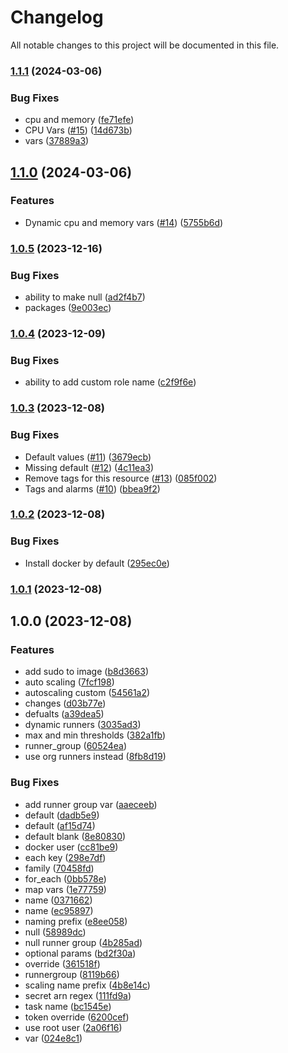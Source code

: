 # Changelog

All notable changes to this project will be documented in this file.

### [1.1.1](https://github.com/rstuhlmuller/terraform-aws-ecs-github-runners/compare/v1.1.0...v1.1.1) (2024-03-06)


### Bug Fixes

* cpu and memory ([fe71efe](https://github.com/rstuhlmuller/terraform-aws-ecs-github-runners/commit/fe71efe47087fa73329f2ee7bba548e3ec3df9e7))
* CPU Vars ([#15](https://github.com/rstuhlmuller/terraform-aws-ecs-github-runners/issues/15)) ([14d673b](https://github.com/rstuhlmuller/terraform-aws-ecs-github-runners/commit/14d673bc16eea9f0fb7ad7dbf09c0495dc268895))
* vars ([37889a3](https://github.com/rstuhlmuller/terraform-aws-ecs-github-runners/commit/37889a33a5466a24b44e73eb49df914b813d105f))

## [1.1.0](https://github.com/rstuhlmuller/terraform-aws-ecs-github-runners/compare/v1.0.5...v1.1.0) (2024-03-06)


### Features

* Dynamic cpu and memory vars ([#14](https://github.com/rstuhlmuller/terraform-aws-ecs-github-runners/issues/14)) ([5755b6d](https://github.com/rstuhlmuller/terraform-aws-ecs-github-runners/commit/5755b6d9d96a1fcb04fea76cb07109d433875397))

### [1.0.5](https://github.com/rstuhlmuller/aws-ecs-github-runners/compare/v1.0.4...v1.0.5) (2023-12-16)


### Bug Fixes

* ability to make null ([ad2f4b7](https://github.com/rstuhlmuller/aws-ecs-github-runners/commit/ad2f4b7bb9a7f527be4fea2a0e3a8717110550f3))
* packages ([9e003ec](https://github.com/rstuhlmuller/aws-ecs-github-runners/commit/9e003ecd2a53380f4e1aad11cea29f476be8cf58))

### [1.0.4](https://github.com/rstuhlmuller/aws-ecs-github-runners/compare/v1.0.3...v1.0.4) (2023-12-09)


### Bug Fixes

* ability to add custom role name ([c2f9f6e](https://github.com/rstuhlmuller/aws-ecs-github-runners/commit/c2f9f6e300e25352921f8f712cbae09afbabb7f8))

### [1.0.3](https://github.com/rstuhlmuller/aws-ecs-github-runners/compare/v1.0.2...v1.0.3) (2023-12-08)


### Bug Fixes

* Default values ([#11](https://github.com/rstuhlmuller/aws-ecs-github-runners/issues/11)) ([3679ecb](https://github.com/rstuhlmuller/aws-ecs-github-runners/commit/3679ecb1b1353f894941a4535ba64049f138c113))
* Missing default ([#12](https://github.com/rstuhlmuller/aws-ecs-github-runners/issues/12)) ([4c11ea3](https://github.com/rstuhlmuller/aws-ecs-github-runners/commit/4c11ea34479dcbb678c4079a4165cc8b053e7b95))
* Remove tags for this resource ([#13](https://github.com/rstuhlmuller/aws-ecs-github-runners/issues/13)) ([085f002](https://github.com/rstuhlmuller/aws-ecs-github-runners/commit/085f0024cf2ea887d3effcc8003cd4a5b8636a41))
* Tags and alarms ([#10](https://github.com/rstuhlmuller/aws-ecs-github-runners/issues/10)) ([bbea9f2](https://github.com/rstuhlmuller/aws-ecs-github-runners/commit/bbea9f2963f7fea873401ed571da40d346d3191b))

### [1.0.2](https://github.com/rstuhlmuller/aws-ecs-github-runners/compare/v1.0.1...v1.0.2) (2023-12-08)


### Bug Fixes

* Install docker by default ([295ec0e](https://github.com/rstuhlmuller/aws-ecs-github-runners/commit/295ec0ede58752ce7255355bf766e643e39bd9ca))

### [1.0.1](https://github.com/rstuhlmuller/aws-ecs-github-runners/compare/v1.0.0...v1.0.1) (2023-12-08)

## 1.0.0 (2023-12-08)


### Features

* add sudo to image ([b8d3663](https://github.com/rstuhlmuller/aws-ecs-github-runners/commit/b8d36636aa434b5218fcd7e2af1d15ef9a302fac))
* auto scaling ([7fcf198](https://github.com/rstuhlmuller/aws-ecs-github-runners/commit/7fcf198f8e9884bc34d851dd4cab7284fd533039))
* autoscaling custom ([54561a2](https://github.com/rstuhlmuller/aws-ecs-github-runners/commit/54561a2493a41926c9d0f4aad98ebb5d5e22f9ef))
* changes ([d03b77e](https://github.com/rstuhlmuller/aws-ecs-github-runners/commit/d03b77efc7494195aa838c373214298c500e382f))
* defualts ([a39dea5](https://github.com/rstuhlmuller/aws-ecs-github-runners/commit/a39dea5ace64b7335cb7e62cc4cc3c25eb9b1fd5))
* dynamic runners ([3035ad3](https://github.com/rstuhlmuller/aws-ecs-github-runners/commit/3035ad3eefe3223eebf7cb91165c01ecc86ee778))
* max and min thresholds ([382a1fb](https://github.com/rstuhlmuller/aws-ecs-github-runners/commit/382a1fb219e9aed89c54562b2ff4be37b03a59b7))
* runner_group ([60524ea](https://github.com/rstuhlmuller/aws-ecs-github-runners/commit/60524ea1195a52ab44d3a2228b826b1d33f7ef87))
* use org runners instead ([8fb8d19](https://github.com/rstuhlmuller/aws-ecs-github-runners/commit/8fb8d1983b2c8717cbfbf8f788a9e1a205b69c3f))


### Bug Fixes

* add runner group var ([aaeceeb](https://github.com/rstuhlmuller/aws-ecs-github-runners/commit/aaeceebf28a8bccbc78fb3c808aac6e95fa8311e))
* default ([dadb5e9](https://github.com/rstuhlmuller/aws-ecs-github-runners/commit/dadb5e98af59de5ad7bc05b8540be3b1648ed749))
* default ([af15d74](https://github.com/rstuhlmuller/aws-ecs-github-runners/commit/af15d74d90a5f5f48d66e254a1739854af3d4b1f))
* default blank ([8e80830](https://github.com/rstuhlmuller/aws-ecs-github-runners/commit/8e808300946d8f06d959cc7597d0a0e59565d38a))
* docker user ([cc81be9](https://github.com/rstuhlmuller/aws-ecs-github-runners/commit/cc81be903db6c487b6503c629390a22f779cf5b0))
* each key ([298e7df](https://github.com/rstuhlmuller/aws-ecs-github-runners/commit/298e7dff025276503bc191b1e2ba683411fe5175))
* family ([70458fd](https://github.com/rstuhlmuller/aws-ecs-github-runners/commit/70458fd13c2f7e81338c7a0037da29f1ccd2d2c3))
* for_each ([0bb578e](https://github.com/rstuhlmuller/aws-ecs-github-runners/commit/0bb578e22913c1e0efc4d7906bedd8add95dd24b))
* map vars ([1e77759](https://github.com/rstuhlmuller/aws-ecs-github-runners/commit/1e77759605fa9e4a4b3a67ff0bc041de67411cab))
* name ([0371662](https://github.com/rstuhlmuller/aws-ecs-github-runners/commit/03716623e7e29864ee6a66529e3dcf7e6f1014ba))
* name ([ec95897](https://github.com/rstuhlmuller/aws-ecs-github-runners/commit/ec958973d4c4350c78a2015403edbdc6d5c8f0dd))
* naming prefix ([e8ee058](https://github.com/rstuhlmuller/aws-ecs-github-runners/commit/e8ee0583fbd962207f7f94dbdec825abd8a91a16))
* null ([58989dc](https://github.com/rstuhlmuller/aws-ecs-github-runners/commit/58989dc504e0faaa1206214869fcb3fd3a6609a2))
* null runner group ([4b285ad](https://github.com/rstuhlmuller/aws-ecs-github-runners/commit/4b285adac63b31b7d23e36fbf3401c0d4a6a131e))
* optional params ([bd2f30a](https://github.com/rstuhlmuller/aws-ecs-github-runners/commit/bd2f30a5d91e887137cb0eb0fbbc8ec0c1681525))
* override ([361518f](https://github.com/rstuhlmuller/aws-ecs-github-runners/commit/361518f9a98f00226fdefa14f3226d1f152a0c4b))
* runnergroup ([8119b66](https://github.com/rstuhlmuller/aws-ecs-github-runners/commit/8119b66a1c7cd1494514a7bf42f43a7ae307a212))
* scaling name prefix ([4b8e14c](https://github.com/rstuhlmuller/aws-ecs-github-runners/commit/4b8e14cb5b9e060358337b20de756b08bc52b3f1))
* secret arn regex ([111fd9a](https://github.com/rstuhlmuller/aws-ecs-github-runners/commit/111fd9aef75bb01fced617d409e808cb5be55e83))
* task name ([bc1545e](https://github.com/rstuhlmuller/aws-ecs-github-runners/commit/bc1545e3e2028c405b7055523cf9dc555fc709ae))
* token override ([6200cef](https://github.com/rstuhlmuller/aws-ecs-github-runners/commit/6200cef9e121484f0ed7934d5e4acfa3770b599f))
* use root user ([2a06f16](https://github.com/rstuhlmuller/aws-ecs-github-runners/commit/2a06f167d2c171391e5248f72cc53bf4dd3b23c1))
* var ([024e8c1](https://github.com/rstuhlmuller/aws-ecs-github-runners/commit/024e8c1c34867f50493bead3bceb740218c2195b))
